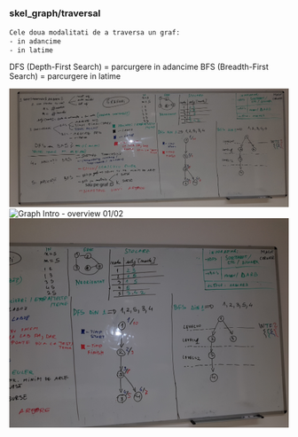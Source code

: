 ### skel_graph/traversal
	
	Cele doua modalitati de a traversa un graf:
	- in adancime 
	- in latime   
DFS (Depth-First Search)   = parcurgere in adancime
BFS (Breadth-First Search) = parcurgere in latime

![Graph Intro - overview](_lab/traversal-01.jpg)
![Graph Intro - overview 01/02](_lab/traversal-02.jpg)
![Graph Intro - overview 02/02](_lab/traversal-03.jpg)